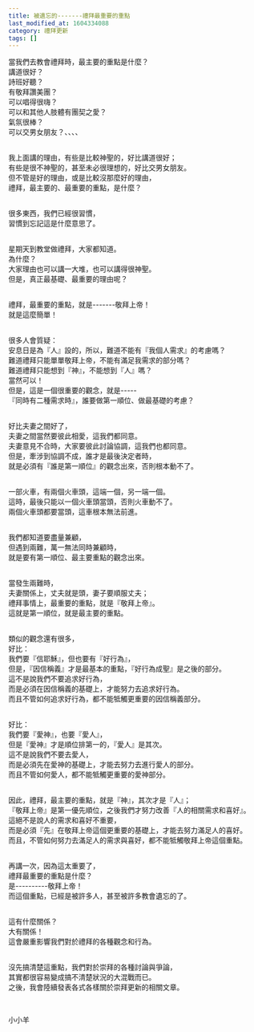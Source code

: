 ```yaml
---
title: 被遺忘的-------禮拜最重要的重點
last_modified_at: 1604334088
category: 禮拜更新
tags: []
---
```


<p>當我們去教會禮拜時，最主要的重點是什麼？<br>
講道很好？<br>
詩班好聽？<br>
有敬拜讚美團？<br>
可以唱得很嗨？<br>
可以和其他人肢體有團契之愛？<br>
氣氛很棒？<br>
可以交男女朋友？、、、、</p>

<p><br>
我上面講的理由，有些是比較神聖的，好比講道很好；<br>
有些是很不神聖的，甚至未必很理想的，好比交男女朋友。<br>
但不管是好的理由，或是比較沒那麼好的理由，<br>
禮拜，最主要的、最重要的重點，是什麼？</p>

<p><br>
很多東西，我們已經很習慣，<br>
習慣到忘記這是什麼意思了。</p>

<p><br>
星期天到教堂做禮拜，大家都知道。<br>
為什麼？<br>
大家理由也可以講一大堆，也可以講得很神聖。<br>
但是，真正最基礎、最重要的理由呢？</p>

<p><br>
禮拜，最重要的重點，就是-------敬拜上帝！<br>
就是這麼簡單！</p>

<p><br>
很多人會質疑：<br>
安息日是為『人』設的，所以，難道不能有『我個人需求』的考慮嗎？<br>
難道禮拜只能單單敬拜上帝，不能有滿足我需求的部分嗎？<br>
難道禮拜只能想到『神』，不能想到『人』嗎？<br>
當然可以！<br>
但是，這是一個很重要的觀念，就是-----<br>
『同時有二種需求時』，誰要做第一順位、做最基礎的考慮？</p>

<p><br>
好比夫妻之間好了，<br>
夫妻之間當然要彼此相愛，這我們都同意。<br>
夫妻意見不合時，大家要彼此討論協調，這我們也都同意。<br>
但是，牽涉到協調不成，誰才是最後決定者時，<br>
就是必須有『誰是第一順位』的觀念出來，否則根本動不了。</p>

<p><br>
一部火車，有兩個火車頭，這端一個，另一端一個。<br>
這時，最後只能以一個火車頭當頭，否則火車動不了。<br>
兩個火車頭都要當頭，這車根本無法前進。</p>

<p><br>
我們都知道要盡量兼顧，<br>
但遇到兩難，萬一無法同時兼顧時，<br>
就是要有第一順位、最主要重點的觀念出來。</p>

<p><br>
當發生兩難時，<br>
夫妻關係上，丈夫就是頭，妻子要順服丈夫；<br>
禮拜事情上，最重要的重點，就是『敬拜上帝』。<br>
這就是第一順位，就是最主要的重點。</p>

<p><br>
類似的觀念還有很多，<br>
好比：<br>
我們要『信耶穌』，但也要有『好行為』，<br>
但是，『因信稱義』才是最基本的重點，『好行為成聖』是之後的部分。<br>
這不是說我們不要追求好行為，<br>
而是必須在因信稱義的基礎上，才能努力去追求好行為。<br>
而且不管如何追求好行為，都不能牴觸更重要的因信稱義部分。</p>

<p><br>
好比：<br>
我們要『愛神』，也要『愛人』，<br>
但是『愛神』才是順位排第一的，『愛人』是其次。<br>
這不是說我們不要去愛人，<br>
而是必須先在愛神的基礎上，才能去努力去進行愛人的部分。<br>
而且不管如何愛人，都不能牴觸更重要的愛神部分。</p>

<p><br>
因此，禮拜，最主要的重點，就是『神』，其次才是『人』；<br>
『敬拜上帝』是第一優先順位，之後我們才努力改善『人的相關需求和喜好』。<br>
這絕不是說人的需求和喜好不重要，<br>
而是必須『先』在敬拜上帝這個更重要的基礎上，才能去努力滿足人的喜好。<br>
而且，不管如何努力去滿足人的需求與喜好，都不能牴觸敬拜上帝這個重點。</p>

<p><br>
再講一次，因為這太重要了，<br>
禮拜最重要的重點是什麼？<br>
是----------敬拜上帝！<br>
而這個重點，已經是被許多人，甚至被許多教會遺忘的了。</p>

<p><br>
這有什麼關係？<br>
大有關係！<br>
這會嚴重影響我們對於禮拜的各種觀念和行為。</p>

<p><br>
沒先搞清楚這重點，我們對於崇拜的各種討論與爭論，<br>
其實都很容易變成搞不清楚狀況的大混戰而已。<br>
之後，我會陸續發表各式各樣關於崇拜更新的相關文章。</p>

<p>&nbsp;</p>

<p>小小羊</p>

